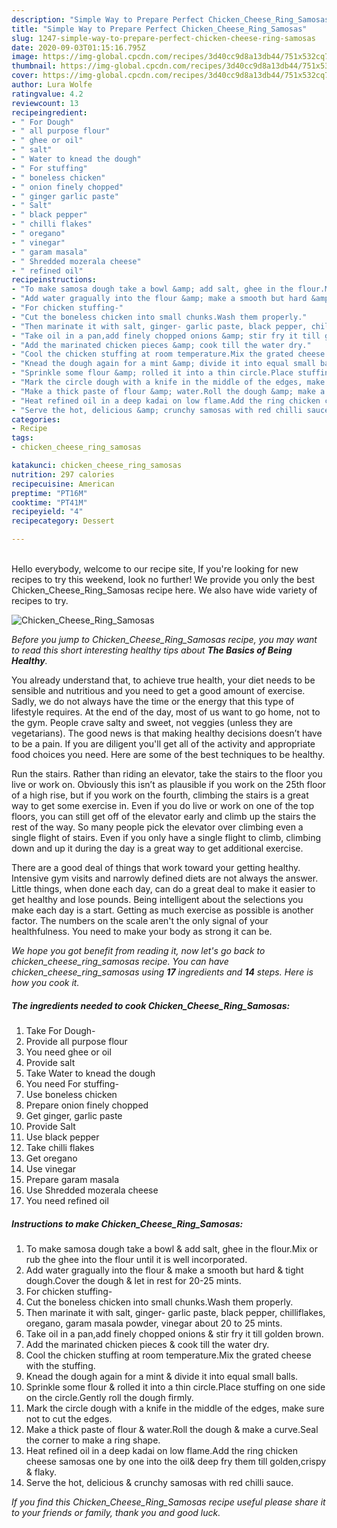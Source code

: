 ```yaml
---
description: "Simple Way to Prepare Perfect Chicken_Cheese_Ring_Samosas"
title: "Simple Way to Prepare Perfect Chicken_Cheese_Ring_Samosas"
slug: 1247-simple-way-to-prepare-perfect-chicken-cheese-ring-samosas
date: 2020-09-03T01:15:16.795Z
image: https://img-global.cpcdn.com/recipes/3d40cc9d8a13db44/751x532cq70/chicken_cheese_ring_samosas-recipe-main-photo.jpg
thumbnail: https://img-global.cpcdn.com/recipes/3d40cc9d8a13db44/751x532cq70/chicken_cheese_ring_samosas-recipe-main-photo.jpg
cover: https://img-global.cpcdn.com/recipes/3d40cc9d8a13db44/751x532cq70/chicken_cheese_ring_samosas-recipe-main-photo.jpg
author: Lura Wolfe
ratingvalue: 4.2
reviewcount: 13
recipeingredient:
- " For Dough"
- " all purpose flour"
- " ghee or oil"
- " salt"
- " Water to knead the dough"
- " For stuffing"
- " boneless chicken"
- " onion finely chopped"
- " ginger garlic paste"
- " Salt"
- " black pepper"
- " chilli flakes"
- " oregano"
- " vinegar"
- " garam masala"
- " Shredded mozerala cheese"
- " refined oil"
recipeinstructions:
- "To make samosa dough take a bowl &amp; add salt, ghee in the flour.Mix or rub the ghee into the flour until it is well incorporated."
- "Add water gragually into the flour &amp; make a smooth but hard &amp; tight dough.Cover the dough &amp; let in rest for 20-25 mints."
- "For chicken stuffing-"
- "Cut the boneless chicken into small chunks.Wash them properly."
- "Then marinate it with salt, ginger- garlic paste, black pepper, chilliflakes, oregano, garam masala powder, vinegar about 20 to 25 mints."
- "Take oil in a pan,add finely chopped onions &amp; stir fry it till golden brown."
- "Add the marinated chicken pieces &amp; cook till the water dry."
- "Cool the chicken stuffing at room temperature.Mix the grated cheese with the stuffing."
- "Knead the dough again for a mint &amp; divide it into equal small balls."
- "Sprinkle some flour &amp; rolled it into a thin circle.Place stuffing on one side on the circle.Gently roll the dough firmly."
- "Mark the circle dough with a knife in the middle of the edges, make sure not to cut the edges."
- "Make a thick paste of flour &amp; water.Roll the dough &amp; make a curve.Seal the corner to make a ring shape."
- "Heat refined oil in a deep kadai on low flame.Add the ring chicken cheese samosas one by one into the oil&amp; deep fry them till golden,crispy &amp; flaky."
- "Serve the hot, delicious &amp; crunchy samosas with red chilli sauce."
categories:
- Recipe
tags:
- chicken_cheese_ring_samosas

katakunci: chicken_cheese_ring_samosas 
nutrition: 297 calories
recipecuisine: American
preptime: "PT16M"
cooktime: "PT41M"
recipeyield: "4"
recipecategory: Dessert

---
```

<br>
Hello everybody, welcome to our recipe site, If you're looking for new recipes to try this weekend, look no further! We provide you only the best Chicken_Cheese_Ring_Samosas recipe here. We also have wide variety of recipes to try.
<br>


![Chicken_Cheese_Ring_Samosas](https://img-global.cpcdn.com/recipes/3d40cc9d8a13db44/751x532cq70/chicken_cheese_ring_samosas-recipe-main-photo.jpg)

<i>Before you jump to Chicken_Cheese_Ring_Samosas recipe, you may want to read this short interesting healthy tips about <strong>The Basics of Being Healthy</strong>.</i>

You already understand that, to achieve true health, your diet needs to be sensible and nutritious and you need to get a good amount of exercise. Sadly, we do not always have the time or the energy that this type of lifestyle requires. At the end of the day, most of us want to go home, not to the gym. People crave salty and sweet, not veggies (unless they are vegetarians). The good news is that making healthy decisions doesn’t have to be a pain. If you are diligent you'll get all of the activity and appropriate food choices you need. Here are some of the best techniques to be healthy.

Run the stairs. Rather than riding an elevator, take the stairs to the floor you live or work on. Obviously this isn’t as plausible if you work on the 25th floor of a high rise, but if you work on the fourth, climbing the stairs is a great way to get some exercise in. Even if you do live or work on one of the top floors, you can still get off of the elevator early and climb up the stairs the rest of the way. So many people pick the elevator over climbing even a single flight of stairs. Even if you only have a single flight to climb, climbing down and up it during the day is a great way to get additional exercise. 

There are a good deal of things that work toward your getting healthy. Intensive gym visits and narrowly defined diets are not always the answer. Little things, when done each day, can do a great deal to make it easier to get healthy and lose pounds. Being intelligent about the selections you make each day is a start. Getting as much exercise as possible is another factor. The numbers on the scale aren't the only signal of your healthfulness. You need to make your body as strong it can be. 


<i>We hope you got benefit from reading it, now let's go back to chicken_cheese_ring_samosas recipe. You can have chicken_cheese_ring_samosas using <strong>17</strong> ingredients and <strong>14</strong> steps. Here is how you cook it.
</i>

##### The ingredients needed to cook Chicken_Cheese_Ring_Samosas:

1. Take  For Dough-
1. Provide  all purpose flour
1. You need  ghee or oil
1. Provide  salt
1. Take  Water to knead the dough
1. You need  For stuffing-
1. Use  boneless chicken
1. Prepare  onion finely chopped
1. Get  ginger, garlic paste
1. Provide  Salt
1. Use  black pepper
1. Take  chilli flakes
1. Get  oregano
1. Use  vinegar
1. Prepare  garam masala
1. Use  Shredded mozerala cheese
1. You need  refined oil


##### Instructions to make Chicken_Cheese_Ring_Samosas:

1. To make samosa dough take a bowl &amp; add salt, ghee in the flour.Mix or rub the ghee into the flour until it is well incorporated.
1. Add water gragually into the flour &amp; make a smooth but hard &amp; tight dough.Cover the dough &amp; let in rest for 20-25 mints.
1. For chicken stuffing-
1. Cut the boneless chicken into small chunks.Wash them properly.
1. Then marinate it with salt, ginger- garlic paste, black pepper, chilliflakes, oregano, garam masala powder, vinegar about 20 to 25 mints.
1. Take oil in a pan,add finely chopped onions &amp; stir fry it till golden brown.
1. Add the marinated chicken pieces &amp; cook till the water dry.
1. Cool the chicken stuffing at room temperature.Mix the grated cheese with the stuffing.
1. Knead the dough again for a mint &amp; divide it into equal small balls.
1. Sprinkle some flour &amp; rolled it into a thin circle.Place stuffing on one side on the circle.Gently roll the dough firmly.
1. Mark the circle dough with a knife in the middle of the edges, make sure not to cut the edges.
1. Make a thick paste of flour &amp; water.Roll the dough &amp; make a curve.Seal the corner to make a ring shape.
1. Heat refined oil in a deep kadai on low flame.Add the ring chicken cheese samosas one by one into the oil&amp; deep fry them till golden,crispy &amp; flaky.
1. Serve the hot, delicious &amp; crunchy samosas with red chilli sauce.


<i>If you find this Chicken_Cheese_Ring_Samosas recipe useful please share it to your friends or family, thank you and good luck.</i>
